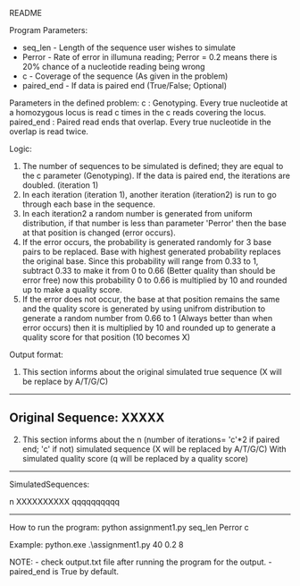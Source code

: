 README

Program Parameters:
-   seq_len     - Length of the sequence user wishes to simulate
-   Perror      - Rate of error in illumuna reading; Perror = 0.2 means there is 20% chance of a nucleotide reading being wrong
-   c           - Coverage of the sequence (As given in the problem)
-   paired_end  - If data is paired end (True/False; Optional)

Parameters in the defined problem:
c          : Genotyping.  Every true nucleotide at a homozygous locus is read c times in the c reads covering the locus.
paired_end : Paired read ends that overlap.  Every true nucleotide in the overlap is read twice.

Logic:
1. The number of sequences to be simulated is defined; they are equal to the c parameter (Genotyping). If the data is paired end, the iterations are doubled. (iteration 1)
2. In each iteration (iteration 1), another iteration (iteration2) is run to go through each base in the sequence.
3. In each iteration2 a random number is generated from uniform distribution, if that number is less than parameter 'Perror' then the base at that position is changed (error occurs).
4. If the error occurs, the probability is generated randomly for 3 base pairs to be replaced. Base with highest generated probability replaces the original base.
   Since this probability will range from 0.33 to 1, subtract 0.33 to make it from 0 to 0.66 (Better quality than should be error free) 
   now this probability 0 to 0.66 is multiplied by 10 and rounded up to make a quality score.
5. If the error does not occur, the base at that position remains the same and the quality score is generated by using unifrom distribution to generate a random number 
   from 0.66 to 1 (Always better than when error occurs) then it is multiplied by 10 and rounded up to generate a quality score for that position (10 becomes X)

Output format:

1. This section informs about the original simulated true sequence (X will be replace by A/T/G/C)
-----
Original Sequence:
	XXXXX
-----

2. This section informs about the n (number of iterations= 'c'*2 if paired end; 'c' if not) simulated sequence (X will be replaced by A/T/G/C)
   With simulated quality score (q will be replaced by a quality score)
-----
SimulatedSequences:

n	XXXXXXXXXX
	qqqqqqqqqq

-----

How to run the program:
python assignment1.py seq_len Perror c

Example:
python.exe .\assignment1.py 40 0.2 8

NOTE: - check output.txt file after running the program for the output.
      - paired_end is True by default. 
